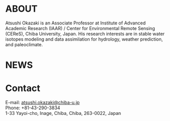 # ABOUT
Atsushi Okazaki is an Associate Professor at Institute of Advanced Academic Research (IAAR) / Center for Environmental Remote Sensing (CEReS), Chiba University, Japan.
His research interests are in stable water isotopes modeling and data assimilation for hydrology, weather prediction, and paleoclimate.

# NEWS
  

# Contact
E-mail: atsushi.okazaki@chiba-u.jp  
Phone: +81-43-290-3834  
1-33 Yayoi-cho, Inage, Chiba, Chiba, 263-0022, Japan
